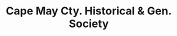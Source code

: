 ---
layout: repo
title: "Cape May Cty. Historical & Gen. Society"
id: 12394
permalink: repos/12394/
---